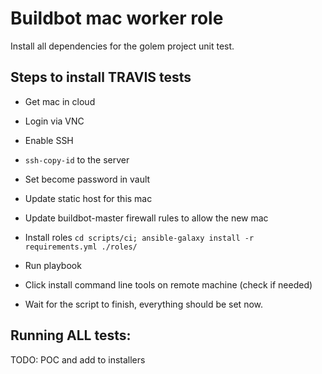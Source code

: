 # Buildbot mac worker role

Install all dependencies for the golem project unit test.

## Steps to install TRAVIS tests

- Get mac in cloud
- Login via VNC
- Enable SSH
- `ssh-copy-id` to the server
- Set become password in vault
- Update static host for this mac
- Update buildbot-master firewall rules to allow the new mac

- Install roles `cd scripts/ci; ansible-galaxy install -r requirements.yml ./roles/` 
- Run playbook
- Click install command line tools on remote machine (check if needed)
- Wait for the script to finish, everything should be set now. 


## Running ALL tests:
TODO: POC and add to installers
